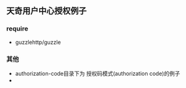 ## 天奇用户中心授权例子

### require
+ guzzlehttp/guzzle

### 其他
+ authorization-code目录下为 授权码模式(authorization code)的例子
+